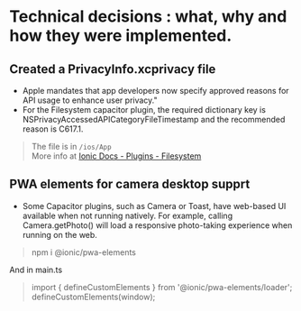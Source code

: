# Technical decisions : what, why and how they were implemented.


## Created a PrivacyInfo.xcprivacy file
* Apple mandates that app developers now specify approved reasons for API usage to enhance user privacy."
* For the Filesystem capacitor plugin, the required dictionary key is NSPrivacyAccessedAPICategoryFileTimestamp and the recommended reason is C617.1.
> The file is in `/ios/App`  
> More info at [Ionic Docs - Plugins - Filesystem](https://ionicframework.com/docs/native/filesystem#apple-privacy-manifest-requirements)

## PWA elements for camera desktop supprt
* Some Capacitor plugins, such as Camera or Toast, have web-based UI available when not running natively. For example, calling Camera.getPhoto() will load a responsive photo-taking experience when running on the web.
> npm i @ionic/pwa-elements

And in main.ts
> import { defineCustomElements } from '@ionic/pwa-elements/loader';  
> defineCustomElements(window);
